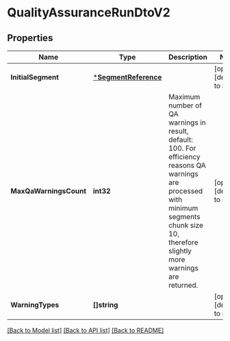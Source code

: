 # QualityAssuranceRunDtoV2

## Properties
Name | Type | Description | Notes
------------ | ------------- | ------------- | -------------
**InitialSegment** | [***SegmentReference**](SegmentReference.md) |  | [optional] [default to null]
**MaxQaWarningsCount** | **int32** | Maximum number of QA warnings in result, default: 100. For efficiency reasons QA warnings are processed with minimum segments chunk size 10, therefore slightly more warnings are returned. | [optional] [default to null]
**WarningTypes** | **[]string** |  | [optional] [default to null]

[[Back to Model list]](../README.md#documentation-for-models) [[Back to API list]](../README.md#documentation-for-api-endpoints) [[Back to README]](../README.md)


